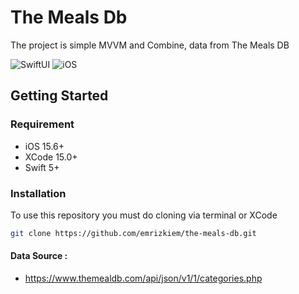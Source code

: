 # The Meals Db
The project is simple MVVM and Combine, data from The Meals DB

![SwiftUI](https://img.shields.io/badge/SwiftUI-Compatible-orange?style=flat-square)
![iOS](https://img.shields.io/badge/iOS-15.6-green?style=flat-square)

## Getting Started
### Requirement

- iOS 15.6+
- XCode 15.0+
- Swift 5+

### Installation
To use this repository you must do cloning via terminal or XCode
```sh
git clone https://github.com/emrizkiem/the-meals-db.git
```

#### Data Source : 
- https://www.themealdb.com/api/json/v1/1/categories.php
